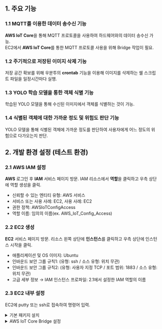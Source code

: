## 1. 주요 기능
### 1.1 MQTT를 이용한 데이터 송수신 기능
**AWS IoT Core**을 통해 MQTT 프로토콜을 사용하여 하드웨어와의 데이터 송수신 가능.<br>
EC2에서 **AWS IoT Core**를 통한 MQTT 프로토콜 사용을 위해 Bridge 작업이 필요.

### 1.2 주기적으로 저장된 이미지 삭제 기능
저장 공간 확보를 위해 우분투의 **crontab** 기능을 이용해 이미지를 삭제하는 쉘 스크립트 파일을 일정시간마다 실행.

### 1.3 YOLO 학습 모델을 통한 객체 식별 기능
학습된 YOLO 모델을 통해 수신된 이미지에서 객체를 식별하는 것이 가능.

### 1.4 식별된 객체에 대한 가까운 정도 및 위험도 판단 기능
YOLO 모델을 통해 식별된 객체에 가까운 정도를 판단하여 사용자에게 어느 정도의 위험으로 다가오는지 판단.

## 2. 개발 환경 설정 (테스트 환경)
### 2.1 AWS IAM 설정
**AWS** 로그인 후 **IAM** 서비스 페이지 방문.
IAM 리소스에서 **역할**을 클릭하고 우측 상단에 역할 생성을 클릭.
- 신뢰할 수 있는 엔티티 유형: AWS 서비스
- 서비스 또는 사용 사례: EC2, 사용 사례: EC2
- 권한 정책: AWSIoTConfigAccess
- 역할 이름: 임의의 이름(ex. AWS_IoT_Config_Access)

### 2.2 EC2 생성
**EC2** 서비스 페이지 방문.
리소스 왼쪽 상단에 **인스턴스**를 클릭하고 우측 상단에 인스턴스 시작을 클릭.
- 애플리케이션 및 OS 이미지: Ubuntu
- 인바운드 보안 그룹 규칙1: (유형: ssh / 소스 유형: 위치 무관)
- 인바운드 보안 그룹 규칙2: (유형: 사용자 지정 TCP / 포트 범위: 1883 / 소스 유형: 위치 무관)
- 고급 세부 정보 → IAM 인스턴스 프로파일: 2.1에서 설정한 IAM 역할의 이름

### 2.3 EC2 내부 설정
EC2에 putty 또는 ssh로 접속하여 명령어 입력.

<details>
    <summary>기본 패키지 설치</summary> 
  
    # 최신 버전의 Mosquitto가 포함된 저장소 목록 및 패키지 목록을 업데이트
    sudo apt-add-repository ppa:mosquitto-dev/mosquitto-ppa
    sudo apt-get update

    # Mosquitto Broker, Client 그리고 AWS CLI 설치
    sudo apt-get install mosquitto
    sudo apt-get install mosquitto-clients
    sudo apt install awscli
<details>
    <summary>AWS CLI 설치가 안될 경우</summary> 

    sudo apt-get install zip unzip
    curl "https://awscli.amazonaws.com/awscli-exe-linux-x86_64.zip" -o "awscliv2.zip"
    unzip awscliv2.zip
    sudo ./aws/install
</details>
</details>

<details>
    <summary>AWS IoT Core Bridge 설정</summary> 

    # 입력 시 나오는 항목 중 Default region name을 제외하고는 모두 비우고 Enter, Default region name에는 현재 EC2의 리전 명 입력(ex. ap-northeast-2)
    aws configure
    
    # Bridge에 대한 IAM 정책 설정
    aws iot create-policy --policy-name bridgeMQTT --policy-document '{"Version": "2012-10-17","Statement": [{"Effect": "Allow","Action": "iot:*","Resource": "*"}]}'

    # Mosquitto 디렉토리로 이동 및 Amazon Root CA 인증서 다운
    cd /etc/mosquitto/certs/
    sudo wget https://www.amazontrust.com/repository/AmazonRootCA1.pem -O rootCA.pem

    # 공개 인증서 및 키 생성, 명령어의 마지막 부분에 현재 EC2의 리전 명 입력 / 명령어 입력 시 나오는 문구 중 CertificationARN의 경우 바로 아래 명령어에서 사용하니 메모장에 기록
    sudo aws iot create-keys-and-certificate --set-as-active --certificate-pem-outfile cert.crt --private-key-outfile private.key --public-key-outfile public.key --region <리전 명>

    # IoT 정책을 인증서에 첨부, 바로 위 명령어의 결과로 나온 CertificationARN을 첨부 (ex. arn:aws:iot:<리전 명>:XXXXXX....)
    aws iot attach-principal-policy --policy-name bridgeMQTT --principal <certificate ARN>

    # 권한 설정
    sudo chmod 644 private.key
    sudo chmod 644 cert.crt
</details>
